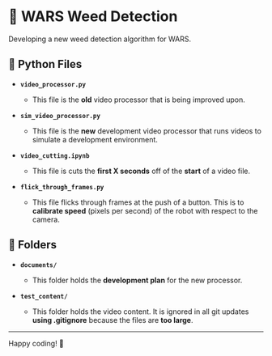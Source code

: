 # 🌿 WARS Weed Detection

Developing a new weed detection algorithm for WARS.

## 🐍 Python Files

- **`video_processor.py`**
  - This file is the **old** video processor that is being improved upon.

- **`sim_video_processor.py`**
  - This file is the **new** development video processor that runs videos to simulate a development environment.

- **`video_cutting.ipynb`**
  - This file is cuts the **first X seconds** off of the **start** of a video file. 

- **`flick_through_frames.py`**
  - This file flicks through frames at the push of a button. This is to **calibrate speed** (pixels per second) of the robot with respect to the camera.

## 📁 Folders

- **`documents/`**
  - This folder holds the **development plan** for the new processor.

- **`test_content/`**
  - This folder holds the video content. It is ignored in all git updates **using .gitignore** because the files are **too large**.

---

Happy coding! 🚀